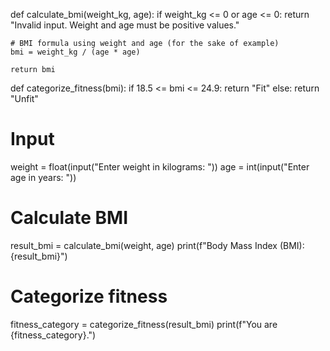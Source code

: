 def calculate_bmi(weight_kg, age):
    if weight_kg <= 0 or age <= 0:
        return "Invalid input. Weight and age must be positive values."

    # BMI formula using weight and age (for the sake of example)
    bmi = weight_kg / (age * age)

    return bmi

def categorize_fitness(bmi):
    if 18.5 <= bmi <= 24.9:
        return "Fit"
    else:
        return "Unfit"

# Input
weight = float(input("Enter weight in kilograms: "))
age = int(input("Enter age in years: "))

# Calculate BMI
result_bmi = calculate_bmi(weight, age)
print(f"Body Mass Index (BMI): {result_bmi}")

# Categorize fitness
fitness_category = categorize_fitness(result_bmi)
print(f"You are {fitness_category}.")
 
